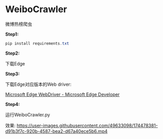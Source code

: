 # WeiboCrawler
微博热榜爬虫

**Step1:**

```powershell
pip install requirements.txt
```

**Step2:**

下载Edge

**Step3:**

下载Edge对应版本的Web driver:

[Microsoft Edge WebDriver - Microsoft Edge Developer](https://developer.microsoft.com/en-us/microsoft-edge/tools/webdriver/)

**Step4:**

运行WeiboCrawler.py

效果:
https://user-images.githubusercontent.com/49633098/174478381-d91b3f7c-920b-4587-bea2-d67a40ece5b6.mp4

